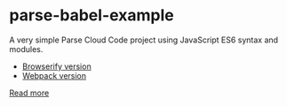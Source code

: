 # parse-babel-example

A very simple Parse Cloud Code project using JavaScript ES6 syntax and modules.

- [Browserify version](https://github.com/GetBlimp/parse-babel-example)
- [Webpack version](https://github.com/GetBlimp/parse-babel-example/tree/webpack)

[Read more](http://elweb.co/writing-es2015-javascript-on-parse-cloud-code/)
